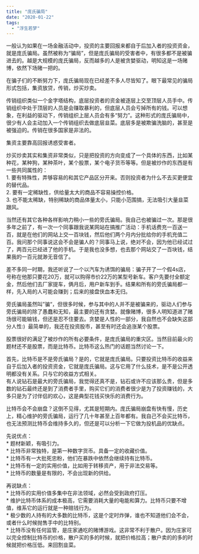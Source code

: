 ```yaml
---
title: "庞氏骗局"
date: "2020-01-22"
tags: 
  - "浮生若梦"
---
```


一般认为如果在一场金融活动中，投资的主要回报来都自于后加入者的投资资金，就是庞氏骗局。虽然被称为“骗局”，但是庞氏骗局的受害者中，有很多都不是被骗进去的。越是大规模的庞氏骗局，反而越多的人是被贪婪驱动，明知这是一场赌博，依然下场赌一把的。

在骗子们的不断努力下，庞氏骗局现在已经差不多人尽皆知了。眼下最常见的骗局形式包括，集资放贷，传销，炒买炒卖。

传销组织类似一个金字塔结构，底层投资者的资金被逐层上交至顶层人员手中。传销组织中处于顶层的人员是会赚取暴利的，但底层人员会亏掉所有的钱。可以想象，在利益的驱动下，传销组织上层人员会有多“努力”。这种形式的庞氏骗局中，很少有人会主动加入一个传销组织去做底层韭菜。底层多是被欺骗洗脑的，甚至是被强迫的。传销在很多国家是非法的。

集资主要靠高回报诱惑受害者。

炒买炒卖其实和集资非常类似，只是把投资的方向变成了一个具体的东西，比如某种花，某种狗，某种茶叶，某个股票，某个电子货币等等。但是被炒作的东西是有一些共同属性的：  
1\. 要有特殊性，弄够容易的和其它产品区分开来。否则投资者为什么不去买更便宜的替代品。  
2\. 要有一定稀缺性，供给量太大的商品不容易操控价格。  
3\. 也不能太稀缺，特别稀缺的商品体量太小，只能小范围搞，无法吸引大量韭菜跟风。

当然还有其它各种各样影响力稍小一些的旁氏骗局。我自己也被骗过一次。那是很多年之前了，有一次一个同事跟我说某网站在搞推广活动：手机话费充一百送一百，就是在他们的网站上交一百块钱，然后他们两个月内分批给你的手机充值二百。我问那个同事说这会不会是骗人的？同事马上说，绝对不会，因为他已经试过了，两百元已经进了他的手机。于是我也没多想，也去那个网站交了一百块钱，结果我的一百元就渺无音信了。

差不多同一时期，我还听说了一个以汽车为诱饵的骗局：骗子开了一个假4s店，号称在他那只要花20万，就可以购得市价22万的某型号新车。客户先要付全额定金，然后他们去厂家提车，俩月后，用户新车到手。结果和所有的旁氏骗局都一样，先入局的人可能会赚到；后来的接盘侠血本无归。

旁氏骗局虽然叫”骗“，但很多时候，参与其中的人并不是被骗来的，驱动人们参与旁氏骗局的除了愚蠢和无知，最主要的还有贪婪。就像赌博，很多人明知道进了赌场很可能输钱，但还是忍不住要去。贪婪是人性的一部分，我自然也不会缺失这部分人性:)  最简单的，我还在投资股市，甚至有时还会追涨某个股票。

股票很好的满足了被炒作的所有必要条件，是庞氏骗局的重灾区。当然目前最火的题材还不是股票，而是比特币。比特币这么热门的话题当然讨论一下。

首先，比特币是不是旁氏骗局？是的，它就是庞氏骗局。只要投资比特币的收益来自于后加入者的投资资金，它就是庞氏骗局。这与它用了什么技术，是不是公开透明都没有关系。只与它的收益方式相关。  
有人说钻石是最大的旁氏骗局，我觉得还真不是，钻石或许不应该那么贵，但是多数的钻石最终还是到了消费者手里，购买它们的消费者很少是为了投资赚钱的，大多只是为了讨伴侣的欢心，这是典型花钱买快乐的消费行为。

比特币会不会崩盘？这倒不见得，尤其是短期内。庞氏骗局崩盘有快有慢，历史上，精心维护的旁氏骗局，运行了几十年甚至上百年都有。我自己不会买比特币，也无法预测比特币会维持多久的，但还是可以分析一下它做为投机品的优缺点。

先说优点：  
\* 题材新颖，有吸引力。  
\* 比特币非常独特，是第一种数字货币。具备一定的收藏价值。  
\* 比特币有一大批死忠粉，他们在暴跌中依然会继续持有比特币。  
\* 比特币有一定的实用价值，比如用于转移资产，用于非法交易等。  
\* 比特币的数量是有限的，不会出现新的供给。

再说缺点：  
\* 比特币的实用价值多集中在非法领域，必然会受到政府打压。  
\* 维护比特币体系的成本极高，它需要消耗大量的电能和算力。比特币只要不增值，维系它的运行就是一种赔钱行为。  
\* 极少数的人持有的大多数的比特币，这是个定时炸弹，谁也不知道他们会不会，或者什么时候抛售手中的比特别。  
\* 比特币没有任何监管，是庄家通吃的赌博游戏。这非常不利于散户。因为庄家可以完全控制比特币的价格，散户买的多的时候，就把价格拉高；散户卖的的多的时候就把价格压低。来回割韭菜。
